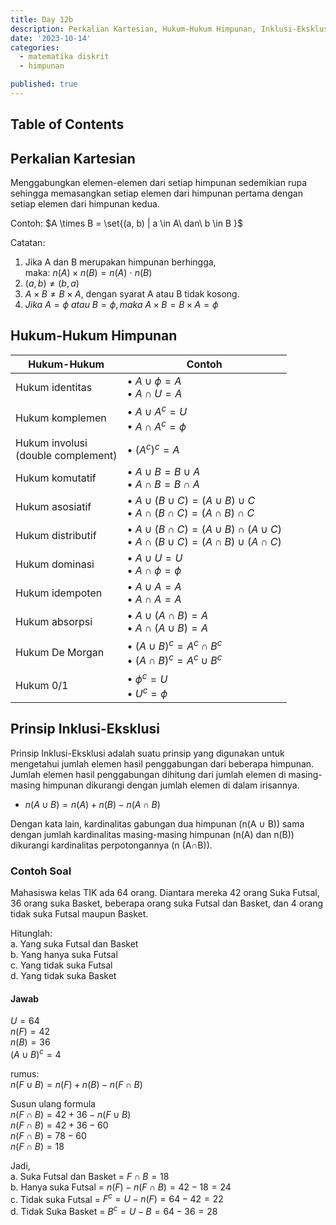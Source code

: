 ```yaml
---
title: Day 12b
description: Perkalian Kartesian, Hukum-Hukum Himpunan, Inklusi-Eksklusi
date: '2023-10-14'
categories:
  - matematika diskrit
  - himpunan

published: true
---
```


## Table of Contents

## Perkalian Kartesian

Menggabungkan elemen-elemen dari setiap himpunan sedemikian rupa sehingga memasangkan setiap elemen dari himpunan pertama dengan setiap elemen dari himpunan kedua.

Contoh: $A \times B = \set{(a, b) | a \in A\ dan\ b \in B }$

Catatan:

1. Jika A dan B merupakan himpunan berhingga,  
   maka: $n(A)\times n(B) = n(A)\ ⋅ \ n(B)$
2. $(a,b) \neq (b,a)$
3. $A \times B \neq B \times A$, dengan syarat A atau B tidak kosong.
4. $Jika\ A = \phi\ atau\ B = \phi, maka\ A \times B = B \times A = \phi$

## Hukum-Hukum Himpunan

| Hukum-Hukum                               | Contoh                                                                                                                       |
| ----------------------------------------- | ---------------------------------------------------------------------------------------------------------------------------- |
| Hukum identitas                           | $\bullet$ $A \cup \phi = A$ <br /> $\bullet$ $A \cap U = A$                                                                  |
| Hukum komplemen                           | $\bullet$ $A \cup A^c = U$ <br /> $\bullet$ $A \cap A^c = \phi$                                                              |
| Hukum involusi <br /> (double complement) | $\bullet$ $(A^c)^c = A$                                                                                                      |
| Hukum komutatif                           | $\bullet$ $A \cup B = B \cup A$ <br /> $\bullet$ $A \cap B = B \cap A$                                                       |
| Hukum asosiatif                           | $\bullet$ $A \cup (B \cup C) = (A \cup B) \cup C$ <br /> $\bullet$ $A \cap (B \cap C) = (A \cap B) \cap C$                   |
| Hukum distributif                         | $\bullet$ $A \cup (B \cap C) = (A \cup B) \cap (A \cup C)$ <br /> $\bullet$ $A \cap (B \cup C) = (A \cap B) \cup (A \cap C)$ |
| Hukum dominasi                            | $\bullet$ $A \cup U = U$ <br /> $\bullet$ $A \cap \phi = \phi$                                                               |
| Hukum idempoten                           | $\bullet$ $A \cup A = A$ <br /> $\bullet$ $A \cap A = A$                                                                     |
| Hukum absorpsi                            | $\bullet$ $A \cup (A \cap B) = A$ <br /> $\bullet$ $A \cap (A \cup B) = A$                                                   |
| Hukum De Morgan                           | $\bullet$ $(A \cup B)^c = A^c \cap B^c$ <br /> $\bullet$ $(A \cap B)^c = A^c \cup B^c$                                       |
| Hukum 0/1                                 | $\bullet$ $\phi^c = U$ <br /> $\bullet$ $U^c = \phi$                                                                         |

## Prinsip Inklusi-Eksklusi

Prinsip Inklusi-Eksklusi adalah suatu prinsip yang digunakan untuk mengetahui jumlah elemen hasil penggabungan dari beberapa himpunan. Jumlah elemen hasil penggabungan dihitung dari jumlah elemen di masing-masing himpunan dikurangi dengan jumlah elemen di dalam irisannya.
<br />

- $n(A \cup B) = n(A) + n(B) - n(A \cap B)$

Dengan kata lain, kardinalitas gabungan dua himpunan (n(A ∪ B)) sama dengan jumlah kardinalitas masing-masing himpunan (n(A) dan n(B)) dikurangi kardinalitas perpotongannya (n (A∩B)).

### Contoh Soal

Mahasiswa kelas TIK ada 64 orang. Diantara mereka 42 orang Suka Futsal, 36 orang suka
Basket, beberapa orang suka Futsal dan Basket, dan 4 orang tidak suka Futsal maupun Basket.

Hitunglah:  
a. Yang suka Futsal dan Basket  
b. Yang hanya suka Futsal  
c. Yang tidak suka Futsal  
d. Yang tidak suka Basket

#### Jawab

$U = 64$  
$n(F) = 42$  
$n(B) = 36$  
$(A \cup B)^c = 4$

rumus:  
$n(F \cup B) = n(F) + n(B) - n(F \cap B)$

Susun ulang formula  
$n(F \cap B) = 42 + 36 - n(F \cup B)$  
$n(F \cap B) = 42 + 36 - 60$  
$n(F \cap B) = 78 - 60$  
$n(F \cap B) = 18$

Jadi,  
a. Suka Futsal dan Basket = $F \cap B = 18$  
b. Hanya suka Futsal = $n(F) - n(F \cap B) = 42 - 18 = 24$  
c. Tidak suka Futsal = $F^c = U - n(F) = 64 - 42 = 22$  
d. Tidak Suka Basket = $B^c = U - B = 64 - 36 = 28$
